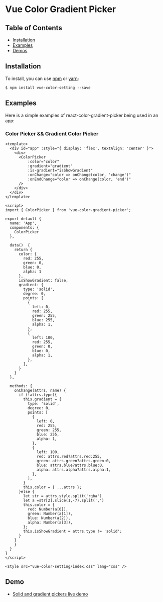 # Vue Color Gradient Picker

## Table of Contents

* [Installation](#installation)
* [Examples](#examples)
* [Demos](#demo)

## Installation

To install, you can use [npm](https://npmjs.org/) or [yarn](https://yarnpkg.com):


    $ npm install vue-color-setting --save
    
## Examples

Here is a simple examples of react-color-gradient-picker being used in an app:

### Color Picker && Gradient Color Picker
```vue
<template>
  <div id="app" :style="{ display: 'flex', textAlign: 'center' }">
    <div>
      <ColorPicker
          :color="color"
          :gradient="gradient"
          :is-gradient="isShowGradient"
          :onChange="color => onChange(color, 'change')"
          :onEndChange="color => onChange(color, 'end')"
      />
    </div>
  </div>
</template>

<script>
import { ColorPicker } from 'vue-color-gradient-picker';

export default {
  name: 'App',
  components: {
    ColorPicker
  },

  data()  {
    return {
      color: {
        red: 255,
        green: 0,
        blue: 0,
        alpha: 1
      },
      isShowGradient: false,
      gradient: {
        type: 'solid',
        degree: 0,
        points: [
          {
            left: 0,
            red: 255,
            green: 255,
            blue: 255,
            alpha: 1,
          },
          {
            left: 100,
            red: 255,
            green: 0,
            blue: 0,
            alpha: 1,
          },
        ],
      }
    }
  },   

  methods: {
    onChange(attrs, name) {
      if (!attrs.type){
        this.gradient = {
          type: 'solid',
          degree: 0,
          points: [
            {
              left: 0,
              red: 255,
              green: 255,
              blue: 255,
              alpha: 1,
            },
            {
              left: 100,
              red: attrs.red?attrs.red:255,
              green: attrs.green?attrs.green:0,
              blue: attrs.blue?attrs.blue:0,
              alpha: attrs.alpha?attrs.alpha:1,
            },
          ],
        }
        this.color = { ...attrs };
      }else {
        let str = attrs.style.split('rgba')
        let a =str[2].slice(1,-7).split(',')
        this.color = {
          red: Number(a[0]),
          green: Number(a[1]),
          blue: Number(a[2]),
          alpha: Number(a[3]),
        };
        this.isShowGradient = attrs.type != 'solid';
      }
    }
    }
  }
}
</script>

<style src="vue-color-setting/index.css" lang="css" />
```
## Demo

* [Solid and gradient pickers live demo](https://arthay.github.io/vue-color-setting/)
